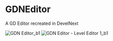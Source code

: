 # GDNEditor
A GD Editor recreated in DevelNext

![GDN Editor_b1](https://github.com/ks51git/GDNEditor/assets/152047804/6baed21e-1d4f-4cbb-bca1-39ecde7250b1)
![GDN Editor - Level Editor 1_b1](https://github.com/ks51git/GDNEditor/assets/152047804/191bc58c-f9c5-4492-881b-4f0cacad1e0a)
